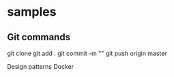 # samples
Git commands 
------------
git clone <repo-name>
git add . 
git commit -m "<comment>"
git push origin master 

Design patterns
Docker 
